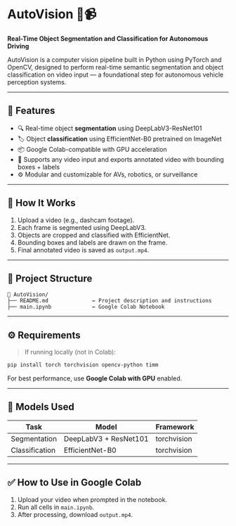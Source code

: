 # AutoVision 🚗📹  
**Real-Time Object Segmentation and Classification for Autonomous Driving**

AutoVision is a computer vision pipeline built in Python using PyTorch and OpenCV, designed to perform real-time semantic segmentation and object classification on video input — a foundational step for autonomous vehicle perception systems.

---

## 🧠 Features

- 🔍 Real-time object **segmentation** using DeepLabV3-ResNet101  
- 🏷️ Object **classification** using EfficientNet-B0 pretrained on ImageNet  
- 📦 Google Colab-compatible with GPU acceleration  
- 🎥 Supports any video input and exports annotated video with bounding boxes + labels  
- ⚙️ Modular and customizable for AVs, robotics, or surveillance  

---

## 🎥 How It Works

1. Upload a video (e.g., dashcam footage).
2. Each frame is segmented using DeepLabV3.
3. Objects are cropped and classified with EfficientNet.
4. Bounding boxes and labels are drawn on the frame.
5. Final annotated video is saved as `output.mp4`.

---

## 📁 Project Structure

```
📂 AutoVision/
├── README.md              ← Project description and instructions
├── main.ipynb             ← Google Colab Notebook
```

---

## ⚙️ Requirements

> If running locally (not in Colab):

```bash
pip install torch torchvision opencv-python timm
```

For best performance, use **Google Colab with GPU** enabled.

---

## 🧪 Models Used

| Task           | Model                  | Framework   |
|----------------|------------------------|-------------|
| Segmentation   | DeepLabV3 + ResNet101  | torchvision |
| Classification | EfficientNet-B0        | torchvision |

---

## ✅ How to Use in Google Colab

1. Upload your video when prompted in the notebook.
2. Run all cells in `main.ipynb`.
3. After processing, download `output.mp4`.
